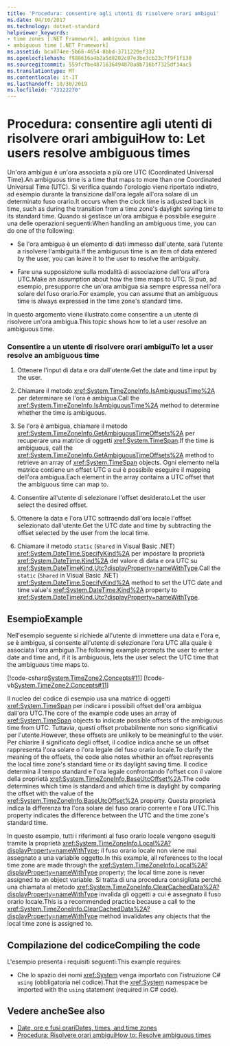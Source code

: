 ```yaml
---
title: 'Procedura: consentire agli utenti di risolvere orari ambigui'
ms.date: 04/10/2017
ms.technology: dotnet-standard
helpviewer_keywords:
- time zones [.NET Framework], ambiguous time
- ambiguous time [.NET Framework]
ms.assetid: bca874ee-5b68-4654-8bbd-3711220ef332
ms.openlocfilehash: f988616a4b2a5d8202c87e3be3cb23c7f9f1f130
ms.sourcegitcommit: 559fcfbe4871636494870a8b716bf7325df34ac5
ms.translationtype: MT
ms.contentlocale: it-IT
ms.lasthandoff: 10/30/2019
ms.locfileid: "73122270"
---
```

# <a name="how-to-let-users-resolve-ambiguous-times"></a><span data-ttu-id="2bb0b-102">Procedura: consentire agli utenti di risolvere orari ambigui</span><span class="sxs-lookup"><span data-stu-id="2bb0b-102">How to: Let users resolve ambiguous times</span></span>

<span data-ttu-id="2bb0b-103">Un'ora ambigua è un'ora associata a più ore UTC (Coordinated Universal Time).</span><span class="sxs-lookup"><span data-stu-id="2bb0b-103">An ambiguous time is a time that maps to more than one Coordinated Universal Time (UTC).</span></span> <span data-ttu-id="2bb0b-104">Si verifica quando l'orologio viene riportato indietro, ad esempio durante la transizione dall'ora legale all'ora solare di un determinato fuso orario.</span><span class="sxs-lookup"><span data-stu-id="2bb0b-104">It occurs when the clock time is adjusted back in time, such as during the transition from a time zone's daylight saving time to its standard time.</span></span> <span data-ttu-id="2bb0b-105">Quando si gestisce un'ora ambigua è possibile eseguire una delle operazioni seguenti:</span><span class="sxs-lookup"><span data-stu-id="2bb0b-105">When handling an ambiguous time, you can do one of the following:</span></span>

- <span data-ttu-id="2bb0b-106">Se l'ora ambigua è un elemento di dati immesso dall'utente, sarà l'utente a risolvere l'ambiguità.</span><span class="sxs-lookup"><span data-stu-id="2bb0b-106">If the ambiguous time is an item of data entered by the user, you can leave it to the user to resolve the ambiguity.</span></span>

- <span data-ttu-id="2bb0b-107">Fare una supposizione sulla modalità di associazione dell'ora all'ora UTC.</span><span class="sxs-lookup"><span data-stu-id="2bb0b-107">Make an assumption about how the time maps to UTC.</span></span> <span data-ttu-id="2bb0b-108">Si può, ad esempio, presupporre che un'ora ambigua sia sempre espressa nell'ora solare del fuso orario.</span><span class="sxs-lookup"><span data-stu-id="2bb0b-108">For example, you can assume that an ambiguous time is always expressed in the time zone's standard time.</span></span>

<span data-ttu-id="2bb0b-109">In questo argomento viene illustrato come consentire a un utente di risolvere un'ora ambigua.</span><span class="sxs-lookup"><span data-stu-id="2bb0b-109">This topic shows how to let a user resolve an ambiguous time.</span></span>

### <a name="to-let-a-user-resolve-an-ambiguous-time"></a><span data-ttu-id="2bb0b-110">Consentire a un utente di risolvere orari ambigui</span><span class="sxs-lookup"><span data-stu-id="2bb0b-110">To let a user resolve an ambiguous time</span></span>

1. <span data-ttu-id="2bb0b-111">Ottenere l'input di data e ora dall'utente.</span><span class="sxs-lookup"><span data-stu-id="2bb0b-111">Get the date and time input by the user.</span></span>

2. <span data-ttu-id="2bb0b-112">Chiamare il metodo <xref:System.TimeZoneInfo.IsAmbiguousTime%2A> per determinare se l'ora è ambigua.</span><span class="sxs-lookup"><span data-stu-id="2bb0b-112">Call the <xref:System.TimeZoneInfo.IsAmbiguousTime%2A> method to determine whether the time is ambiguous.</span></span>

3. <span data-ttu-id="2bb0b-113">Se l'ora è ambigua, chiamare il metodo <xref:System.TimeZoneInfo.GetAmbiguousTimeOffsets%2A> per recuperare una matrice di oggetti <xref:System.TimeSpan>.</span><span class="sxs-lookup"><span data-stu-id="2bb0b-113">If the time is ambiguous, call the <xref:System.TimeZoneInfo.GetAmbiguousTimeOffsets%2A> method to retrieve an array of <xref:System.TimeSpan> objects.</span></span> <span data-ttu-id="2bb0b-114">Ogni elemento nella matrice contiene un offset UTC a cui è possibile eseguire il mapping dell'ora ambigua.</span><span class="sxs-lookup"><span data-stu-id="2bb0b-114">Each element in the array contains a UTC offset that the ambiguous time can map to.</span></span>

4. <span data-ttu-id="2bb0b-115">Consentire all'utente di selezionare l'offset desiderato.</span><span class="sxs-lookup"><span data-stu-id="2bb0b-115">Let the user select the desired offset.</span></span>

5. <span data-ttu-id="2bb0b-116">Ottenere la data e l'ora UTC sottraendo dall'ora locale l'offset selezionato dall'utente.</span><span class="sxs-lookup"><span data-stu-id="2bb0b-116">Get the UTC date and time by subtracting the offset selected by the user from the local time.</span></span>

6. <span data-ttu-id="2bb0b-117">Chiamare il metodo `static` (`Shared` in Visual Basic .NET) <xref:System.DateTime.SpecifyKind%2A> per impostare la proprietà <xref:System.DateTime.Kind%2A> del valore di data e ora UTC su <xref:System.DateTimeKind.Utc?displayProperty=nameWithType>.</span><span class="sxs-lookup"><span data-stu-id="2bb0b-117">Call the `static` (`Shared` in Visual Basic .NET) <xref:System.DateTime.SpecifyKind%2A> method to set the UTC date and time value's <xref:System.DateTime.Kind%2A> property to <xref:System.DateTimeKind.Utc?displayProperty=nameWithType>.</span></span>

## <a name="example"></a><span data-ttu-id="2bb0b-118">Esempio</span><span class="sxs-lookup"><span data-stu-id="2bb0b-118">Example</span></span>

<span data-ttu-id="2bb0b-119">Nell'esempio seguente si richiede all'utente di immettere una data e l'ora e, se è ambigua, si consente all'utente di selezionare l'ora UTC alla quale è associata l'ora ambigua.</span><span class="sxs-lookup"><span data-stu-id="2bb0b-119">The following example prompts the user to enter a date and time and, if it is ambiguous, lets the user select the UTC time that the ambiguous time maps to.</span></span>

[!code-csharp[System.TimeZone2.Concepts#11](../../../samples/snippets/csharp/VS_Snippets_CLR_System/system.TimeZone2.Concepts/CS/TimeZone2Concepts.cs#11)]
[!code-vb[System.TimeZone2.Concepts#11](../../../samples/snippets/visualbasic/VS_Snippets_CLR_System/system.TimeZone2.Concepts/VB/TimeZone2Concepts.vb#11)]

<span data-ttu-id="2bb0b-120">Il nucleo del codice di esempio usa una matrice di oggetti <xref:System.TimeSpan> per indicare i possibili offset dell'ora ambigua dall'ora UTC.</span><span class="sxs-lookup"><span data-stu-id="2bb0b-120">The core of the example code uses an array of <xref:System.TimeSpan> objects to indicate possible offsets of the ambiguous time from UTC.</span></span> <span data-ttu-id="2bb0b-121">Tuttavia, questi offset probabilmente non sono significativi per l'utente.</span><span class="sxs-lookup"><span data-stu-id="2bb0b-121">However, these offsets are unlikely to be meaningful to the user.</span></span> <span data-ttu-id="2bb0b-122">Per chiarire il significato degli offset, il codice indica anche se un offset rappresenta l'ora solare o l'ora legale del fuso orario locale.</span><span class="sxs-lookup"><span data-stu-id="2bb0b-122">To clarify the meaning of the offsets, the code also notes whether an offset represents the local time zone's standard time or its daylight saving time.</span></span> <span data-ttu-id="2bb0b-123">Il codice determina il tempo standard e l'ora legale confrontando l'offset con il valore della proprietà <xref:System.TimeZoneInfo.BaseUtcOffset%2A>.</span><span class="sxs-lookup"><span data-stu-id="2bb0b-123">The code determines which time is standard and which time is daylight by comparing the offset with the value of the <xref:System.TimeZoneInfo.BaseUtcOffset%2A> property.</span></span> <span data-ttu-id="2bb0b-124">Questa proprietà indica la differenza tra l'ora solare del fuso orario corrente e l'ora UTC.</span><span class="sxs-lookup"><span data-stu-id="2bb0b-124">This property indicates the difference between the UTC and the time zone's standard time.</span></span>

<span data-ttu-id="2bb0b-125">In questo esempio, tutti i riferimenti al fuso orario locale vengono eseguiti tramite la proprietà <xref:System.TimeZoneInfo.Local%2A?displayProperty=nameWithType>; il fuso orario locale non viene mai assegnato a una variabile oggetto.</span><span class="sxs-lookup"><span data-stu-id="2bb0b-125">In this example, all references to the local time zone are made through the <xref:System.TimeZoneInfo.Local%2A?displayProperty=nameWithType> property; the local time zone is never assigned to an object variable.</span></span> <span data-ttu-id="2bb0b-126">Si tratta di una procedura consigliata perché una chiamata al metodo <xref:System.TimeZoneInfo.ClearCachedData%2A?displayProperty=nameWithType> invalida gli oggetti a cui è assegnato il fuso orario locale.</span><span class="sxs-lookup"><span data-stu-id="2bb0b-126">This is a recommended practice because a call to the <xref:System.TimeZoneInfo.ClearCachedData%2A?displayProperty=nameWithType> method invalidates any objects that the local time zone is assigned to.</span></span>

## <a name="compiling-the-code"></a><span data-ttu-id="2bb0b-127">Compilazione del codice</span><span class="sxs-lookup"><span data-stu-id="2bb0b-127">Compiling the code</span></span>

<span data-ttu-id="2bb0b-128">L'esempio presenta i requisiti seguenti:</span><span class="sxs-lookup"><span data-stu-id="2bb0b-128">This example requires:</span></span>

- <span data-ttu-id="2bb0b-129">Che lo spazio dei nomi <xref:System> venga importato con l'istruzione C# `using` (obbligatoria nel codice).</span><span class="sxs-lookup"><span data-stu-id="2bb0b-129">That the <xref:System> namespace be imported with the `using` statement (required in C# code).</span></span>

## <a name="see-also"></a><span data-ttu-id="2bb0b-130">Vedere anche</span><span class="sxs-lookup"><span data-stu-id="2bb0b-130">See also</span></span>

- [<span data-ttu-id="2bb0b-131">Date, ore e fusi orari</span><span class="sxs-lookup"><span data-stu-id="2bb0b-131">Dates, times, and time zones</span></span>](../../../docs/standard/datetime/index.md)
- [<span data-ttu-id="2bb0b-132">Procedura: Risolvere orari ambigui</span><span class="sxs-lookup"><span data-stu-id="2bb0b-132">How to: Resolve ambiguous times</span></span>](../../../docs/standard/datetime/resolve-ambiguous-times.md)
